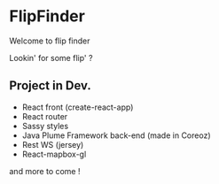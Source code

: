 FlipFinder
=============

Welcome to flip finder

Lookin' for some flip' ?

Project in Dev.
--------------

- React front (create-react-app)
- React router
- Sassy styles
- Java Plume Framework back-end (made in Coreoz)
- Rest WS (jersey)
- React-mapbox-gl


and more to come !
 



